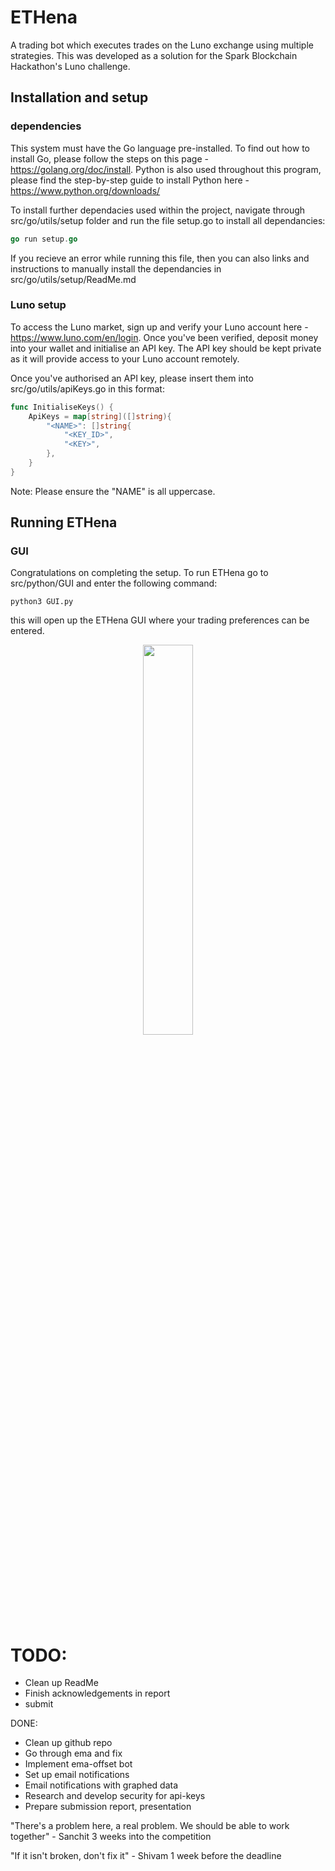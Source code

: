 # ETHena

A trading bot which executes trades on the Luno exchange using multiple strategies. This was developed as a solution for the Spark Blockchain Hackathon's Luno challenge.

## Installation and setup
### dependencies
This system must have the Go language pre-installed. To find out how to install Go, please follow the steps on this page - https://golang.org/doc/install. Python is also used throughout this program, please find the step-by-step guide to install Python here - https://www.python.org/downloads/

To install further dependacies used within the project, navigate through src/go/utils/setup folder and run the file setup.go to install all dependancies:

```go
go run setup.go
```

If you recieve an error while running this file, then you can also links and instructions to manually install the dependancies in src/go/utils/setup/ReadMe.md

### Luno setup
To access the Luno market, sign up and verify your Luno account here - https://www.luno.com/en/login. Once you've been verified, deposit money into your wallet and initialise an API key. The API key should be kept private as it will provide access to your Luno account remotely. 

Once you've authorised an API key, please insert them into src/go/utils/apiKeys.go in this format:

```go
func InitialiseKeys() {
	ApiKeys = map[string]([]string){
		"<NAME>": []string{
			"<KEY_ID>",
			"<KEY>",
		},
	}
}
```

Note: Please ensure the "NAME" is all uppercase.

## Running ETHena
### GUI
Congratulations on completing the setup. To run ETHena go to src/python/GUI and enter the following command:

```python3
python3 GUI.py
```
this will open up the ETHena GUI where your trading preferences can be entered.

<p align="center">
  <img src="https://github.com/SanchitAjmera/ETHena/blob/master/docs/images/GUI-Image.png" width="40%">
</p>

# TODO:
  - Clean up ReadMe
  - Finish acknowledgements in report
  - submit


DONE:
  - Clean up github repo
  - Go through ema and fix
  - Implement ema-offset bot
  - Set up email notifications
  - Email notifications with graphed data
  - Research and develop security for api-keys
  - Prepare submission report, presentation
  
"There's a problem here, a real problem. We should be able to work together"
                                              - Sanchit 3 weeks into the competition
                                              
"If it isn't broken, don't fix it" 
                                              - Shivam 1 week before the deadline
